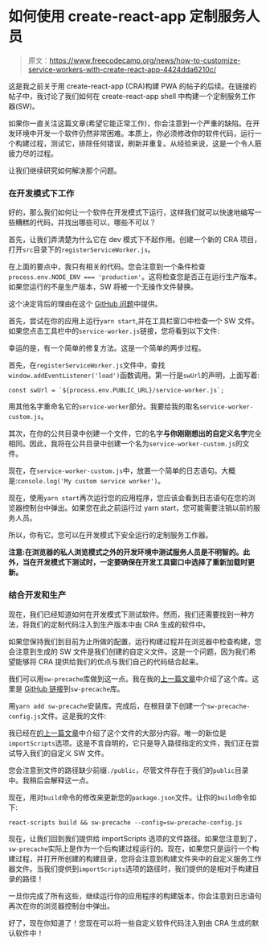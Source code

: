 # 如何使用 create-react-app 定制服务人员

> 原文：<https://www.freecodecamp.org/news/how-to-customize-service-workers-with-create-react-app-4424dda6210c/>

这是我之前关于用 create-react-app (CRA)构建 PWA 的帖子的后续。在链接的帖子中，我讨论了我们如何在 create-react-app shell 中构建一个定制服务工作器(SW)。

如果你一直关注这篇文章(希望它能正常工作)，你会注意到一个严重的缺陷。在开发环境中开发一个软件仍然非常困难。本质上，你必须修改你的软件代码，运行一个构建过程，测试它，排除任何错误，刷新并重复。从经验来说，这是一个令人筋疲力尽的过程。

让我们继续研究如何解决那个问题。

### **在开发模式下工作**

好的，那么我们如何让一个软件在开发模式下运行，这样我们就可以快速地编写一些糟糕的代码，并找出哪些可以，哪些不可以？

首先，让我们弄清楚为什么它在 dev 模式下不起作用。创建一个新的 CRA 项目，打开`src`目录下的`registerServiceWorker.js`。

在上面的要点中，我只有相关的代码。您会注意到一个条件检查`process.env.NODE_ENV === 'production'`。这将检查您是否正在运行生产版本。如果您运行的不是生产版本，SW 将被一个无操作文件替换。

这个决定背后的理由在这个 [GitHub 问题](https://github.com/facebook/create-react-app/issues/2396)中提供。

首先，尝试在你的应用上运行`yarn start`,并在工具栏窗口中检查一个 SW 文件。如果您点击工具栏中的`service-worker.js`链接，您将看到以下文件:

幸运的是，有一个简单的修复方法。这是一个简单的两步过程。

首先，在`registerServiceWorker.js`文件中，查找`window.addEventListener('load')`函数调用。第一行是`swUrl`的声明，上面写着:

```
const swUrl = `${process.env.PUBLIC_URL}/service-worker.js`;
```

用其他名字重命名它的`service-worker`部分。我要给我的取名`service-worker-custom.js`。

其次，在你的公共目录中创建一个文件，它的名字**与你刚刚想出的自定义名字**完全相同。因此，我将在公共目录中创建一个名为`service-worker-custom.js`的文件。

现在，在`service-worker-custom.js`中，放置一个简单的日志语句。大概是:`console.log('My custom service worker')`。

现在，使用`yarn start`再次运行您的应用程序，您应该会看到日志语句在您的浏览器控制台中弹出。如果您在此之前运行过 yarn start，您可能需要注销以前的服务人员。

所以，你有它。您可以在开发模式下安全运行的定制服务工作器。

**注意:在浏览器的私人浏览模式之外的开发环境中测试服务人员是不明智的。此外，当在开发模式下测试时，一定要确保在开发工具窗口中选择了重新加载时更新。**

### **结合开发和生产**

现在，我们已经知道如何在开发模式下测试软件。然而，我们还需要找到一种方法，将我们的定制代码注入到生产版本中由 CRA 生成的软件中。

如果您保持我们到目前为止所做的配置，运行构建过程并在浏览器中检查构建，您会注意到生成的 SW 文件是我们创建的自定义文件。这是一个问题，因为我们希望能够将 CRA 提供给我们的优点与我们自己的代码结合起来。

我们可以用`sw-precache`库做到这一点。我在我的[上一篇文章](https://medium.freecodecamp.org/how-to-build-a-pwa-with-create-react-app-and-custom-service-workers-376bd1fdc6d3)中介绍了这个库。这里是 [GitHub 链接](https://github.com/GoogleChromeLabs/sw-precache)到`sw-precache`库。

用`yarn add sw-precache`安装库。完成后，在根目录下创建一个`sw-precache-config.js`文件。这是我的文件:

我已经在[的上一篇文章](https://medium.freecodecamp.org/how-to-build-a-pwa-with-create-react-app-and-custom-service-workers-376bd1fdc6d3)中介绍了这个文件的大部分内容。唯一的新位是`importScripts`选项。这是不言自明的，它只是导入路径指定的文件，我们正在尝试导入我们的自定义 SW 文件。

您会注意到文件的路径缺少前缀`./public`，尽管文件存在于我们的`public`目录中。我稍后会解释这一点。

现在，用对`build`命令的修改来更新您的`package.json`文件。让你的`build`命令如下:

`react-scripts build && sw-precache --config=sw-precache-config.js`

现在，让我们回到我们提供给 importScripts 选项的文件路径。如果您注意到了，`sw-precache`实际上是作为一个后构建过程运行的。现在，如果您只是运行一个构建过程，并打开所创建的构建目录，您将会注意到构建文件夹中的自定义服务工作器文件。当我们提供到`importScripts`选项的路径时，我们提供的是相对于构建目录的路径！

一旦你完成了所有这些，继续运行你的应用程序的构建版本，你会注意到日志语句再次在你的浏览器控制台中弹出。

好了，现在你知道了！您现在可以将一些自定义软件代码注入到由 CRA 生成的默认软件中！